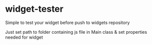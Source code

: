 # widget-tester

Simple to test your widget before push to widgets repository

Just set path to folder containing js file in Main class & set properties needed for widget
